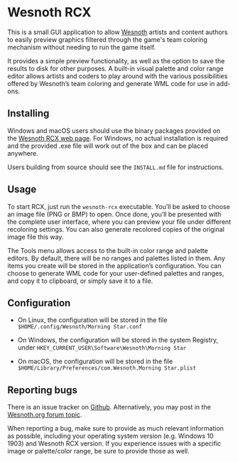 Wesnoth RCX
===========

This is a small GUI application to allow [Wesnoth][1] artists and content
authors to easily preview graphics filtered through the game's team coloring
mechanism without needing to run the game itself.

[1]: <https://www.wesnoth.org/>

It provides a simple preview functionality, as well as the option to save the
results to disk for other purposes. A built-in visual palette and color range
editor allows artists and coders to play around with the various possibilities
offered by Wesnoth’s team coloring and generate WML code for use in add-ons.


Installing
----------

Windows and macOS users should use the binary packages provided on the
[Wesnoth RCX web page][2]. For Windows, no actual installation is required and
the provided .exe file will work out of the box and can be placed anywhere.

[2]: <https://shadowm.ai0867.net/projects/wesnoth-rcx>

Users building from source should see the `INSTALL.md` file for instructions.


Usage
-----

To start RCX, just run the `wesnoth-rcx` executable. You’ll be asked to choose
an image file (PNG or BMP) to open. Once done, you’ll be presented with the
complete user interface, where you can preview your file under different
recoloring settings. You can also generate recolored copies of the original
image file this way.

The Tools menu allows access to the built-in color range and palette editors.
By default, there will be no ranges and palettes listed in them. Any items you
create will be stored in the application’s configuration. You can choose to
generate WML code for your user-defined palettes and ranges, and copy it to
clipboard, or simply save it to a file.


Configuration
-------------

* On Linux, the configuration will be stored in the file
  `$HOME/.config/Wesnoth/Morning Star.conf`

* On Windows, the configuration will be stored in the system Registry, under
  `HKEY_CURRENT_USER\Software\Wesnoth\Morning Star`

* On macOS, the configuration will be stored in the file
  `$HOME/Library/Preferences/com.Wesnoth.Morning Star.plist`


Reporting bugs
--------------

There is an issue tracker on [Github][3]. Alternatively, you may post in the
[Wesnoth.org forum topic][4].

[3]: https://github.com/shikadiqueen/morningstar/issues
[4]: https://r.wesnoth.org/t31965

When reporting a bug, make sure to provide as much relevant information as
possible, including your operating system version (e.g. Windows 10 1903)
and Wesnoth RCX version. If you experience issues with a specific image or
palette/color range, be sure to provide those as well.
